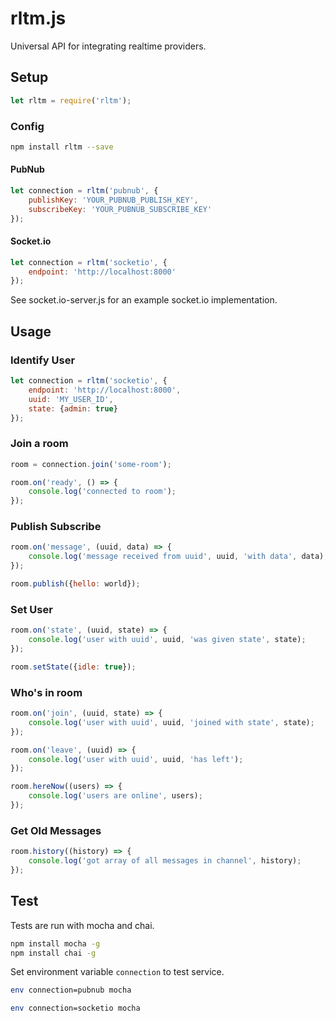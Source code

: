 # rltm.js

Universal API for integrating realtime providers. 

## Setup

```js
let rltm = require('rltm');
```

### Config

```sh
npm install rltm --save
```

#### PubNub

```js
let connection = rltm('pubnub', {
    publishKey: 'YOUR_PUBNUB_PUBLISH_KEY',
    subscribeKey: 'YOUR_PUBNUB_SUBSCRIBE_KEY'
});
```

#### Socket.io

```js
let connection = rltm('socketio', {
    endpoint: 'http://localhost:8000'
});
```

See socket.io-server.js for an example socket.io implementation.

## Usage

### Identify User

```js
let connection = rltm('socketio', {
    endpoint: 'http://localhost:8000',
    uuid: 'MY_USER_ID',
    state: {admin: true}
});
```

### Join a room

```js
room = connection.join('some-room');
```

```js
room.on('ready', () => {
    console.log('connected to room');
});
```

### Publish Subscribe

```js
room.on('message', (uuid, data) => {
    console.log('message received from uuid', uuid, 'with data', data);
});

room.publish({hello: world});
```

### Set User

```js
room.on('state', (uuid, state) => {
    console.log('user with uuid', uuid, 'was given state', state);
});

room.setState({idle: true});
```

### Who's in room

```js
room.on('join', (uuid, state) => {
    console.log('user with uuid', uuid, 'joined with state', state);
});
```

```js
room.on('leave', (uuid) => {
    console.log('user with uuid', uuid, 'has left');
});
```

```js
room.hereNow((users) => {
    console.log('users are online', users);
});
```

### Get Old Messages

```js
room.history((history) => {
    console.log('got array of all messages in channel', history);
});
```

## Test

Tests are run with mocha and chai.

```sh
npm install mocha -g
npm install chai -g
```

Set environment variable ```connection``` to test service.

```sh
env connection=pubnub mocha
```

```sh
env connection=socketio mocha
```
